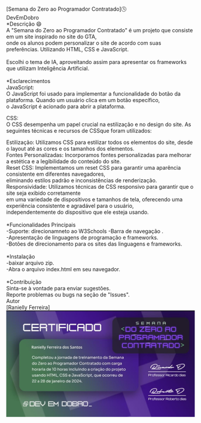 
[Semana do Zero ao Programador Contratado]🕓 <br>
DevEmDobro<br>
*Descrição 😄<br>
A "Semana do Zero ao Programador Contratado" é um projeto que consiste em um site inspirado no site do GTA,<br>
onde os alunos podem personalizar o site de acordo com suas preferências. Utilizando HTML, CSS e JavaScript.<br>
<br>
Escolhi o tema de IA, aproveitando assim para apresentar os frameworks que utilizam Inteligência Artificial.<br>
<br>
*Esclarecimentos<br>
JavaScript:<br>
O JavaScript foi usado para implementar a funcionalidade do botão da plataforma. Quando um usuário clica em um botão específico, <br>
o JavaScript é acionado para abrir a plataforma.<br>

CSS:<br>
O CSS desempenha um papel crucial na estilização e no design do site. As seguintes técnicas e recursos de CSSque foram utilizados:<br>

Estilização: Utilizamos CSS para estilizar todos os elementos do site, desde o layout até as cores e os tamanhos dos elementos.<br>
Fontes Personalizadas: Incorporamos fontes personalizadas para melhorar a estética e a legibilidade do conteúdo do site.<br>
Reset CSS: Implementamos um reset CSS para garantir uma aparência consistente em diferentes navegadores, <br>
eliminando estilos padrão e inconsistências de renderização.<br>
Responsividade: Utilizamos técnicas de CSS responsivo para garantir que o site seja exibido corretamente <br>
em uma variedade de dispositivos e tamanhos de tela, oferecendo uma experiência consistente e agradável para o usuário, <br>
independentemente do dispositivo que ele esteja usando.<br>
<br>
*Funcionalidades Principais<br>
-Suporte: direcionamneto ao W3Schools
-Barra de navegação .<br>
-Apresentação de linguagens de programação e frameworks.<br>
-Botões de direcionamento para os sites das linguagens e frameworks.<br>
<br>
*Instalação<br>
-baixar arquivo zip.<br>
-Abra o arquivo index.html em seu navegador.<br>
<br>
*Contribuição<br>
Sinta-se à vontade para enviar sugestões.<br>
Reporte problemas ou bugs na seção de "Issues".<br>
Autor<br>
[Ranielly Ferreira]<br>
![Certificado do Meu Projeto](https://github.com/RaniFerreira/Projeto-IA-DEV./blob/main/certificadoDevEmDobro.jpeg)



